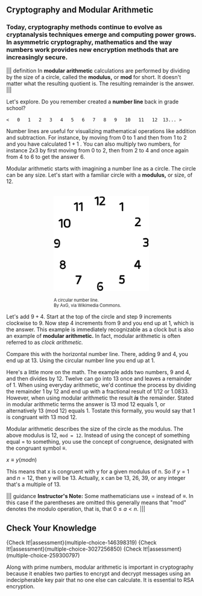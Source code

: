 

## Cryptography and Modular Arithmetic

### Today, cryptography methods continue to evolve as cryptanalysis techniques emerge and computing power grows.  In asymmetric cryptography, mathematics and the way numbers work provides new encryption methods that are increasingly secure.

||| definition
In **modular arithmetic**  calculations are performed by dividing by the size of a circle, called the **modulus,** or **mod** for short. It doesn't matter what the resulting quotient is. The resulting remainder is the answer. 
|||

Let's explore. Do you remember created a **number line** back in grade school?

```
<   0   1   2   3   4   5   6   7   8   9   10   11   12  13... >
```
Number lines are useful for visualizing mathematical operations like addition and subtraction. For instance,  by moving from 0 to 1 and then from 1 to 2 and you have calculated $1+1$ . You can also multiply two numbers, for instance $2 x 3$ by first moving from 0 to 2, then from 2 to 4 and once again from 4 to 6 to get the answer 6.




Modular arithmetic starts with imagining a number line as a circle. The circle can be any size.  Let's start with a familiar circle with a **modulus,** or size, of 12.   

<br>
<figure class="snippetimg" style="margin: 0 auto;width:50%">
  <img src=".guides/img/Clockface.PNG" alt="Antique skeleton keys. Sourced under CC 0 public domain. publicdomainpictures.net">
  <figcaption style="font-size: 0.8em; text-align: left;">
  <br> A circular number line.   
  </br>
By AxG, via Wikimedia Commons.  </figcaption>
</figure>

Let's add $9+4$. Start at the top of the circle and step 9 increments clockwise to 9. Now step 4 increments from 9 and you end up at 1, which is the answer. This example is immediately recognizable as a clock but is also an example of **modular arithmetic.** In fact, modular arithmetic is often referred to as *clock arithmetic.* 

Compare this with the horizontal number line.  There, adding 9 and 4, you end up at 13. Using the circular number line you end up at 1.


Here's a little more on the math. The example adds two numbers, 9 and 4, and then divides by 12. Twelve can go into 13 once and leaves a remainder of 1. When using everyday arithmetic, we'd continue the process by dividing the remainder 1 by 12 and end up with a fractional result of $1/12$ or 1.0833. However, when using modular arithmetic the result ***is*** the remainder. Stated in modular arithmetic terms the answer is 13 mod 12 equals 1, or alternatively 13 (mod 12) equals 1. Tostate this  formally, you would say that 1 is congruant with 13 mod 12.

Modular arithmetic describes the size of the circle as the modulus. The above modulus is 12, ```mod = 12```. Instead of using the concept of something equal $=$ to something, you use the concept of congruence, designated with the congruant symbol $≡$.

$x ≡ y (mod n)$

This means that x is congruent with y for a given modulus of n. So if $y = 1$ and $n = 12$, then y will be 13. Actually, x can be 13, 26, 39, or any integer that's a multiple of 13.

||| guidance
**Instructor's Note:** Some mathematicians use = instead of ≡. In this case if the parentheses are omitted this generally means that "mod" denotes the modulo operation, that is, that $0 ≤ a < n$.
|||


## Check Your Knowledge
{Check It!|assessment}(multiple-choice-146398319)
{Check It!|assessment}(multiple-choice-3027256850)
{Check It!|assessment}(multiple-choice-259300797)

Along with prime numbers, modular arithmetic is important in cryptography because it enables two parties to encrypt and decrypt messages using an indecipherable key pair that no one else can calculate. It is essential to RSA encryption.

